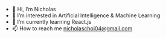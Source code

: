 - 👋 Hi, I’m Nicholas
- 👀 I’m interested in Artificial Intelligence & Machine Learning
- 🌱 I’m currently learning React.js
- 📫 How to reach me nicholaschoi04@gmail.com

<!---
NicholasChoi7/NicholasChoi7 is a ✨ special ✨ repository because its `README.md` (this file) appears on your GitHub profile.
You can click the Preview link to take a look at your changes.
--->
